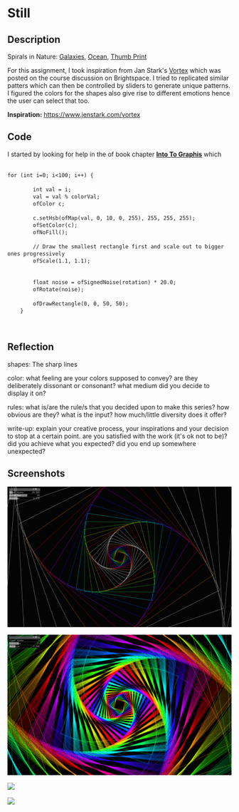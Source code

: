 # Still


## Description

Spirals in Nature: [Galaxies](https://www.google.com/url?sa=i&url=https%3A%2F%2Fpixabay.com%2Fimages%2Fsearch%2Fspiral%2520galaxy%2F&psig=AOvVaw2CjqWG3u-D5-Xn58MVfgyb&ust=1649760452165000&source=images&cd=vfe&ved=0CAcQjRxqFwoTCMCohOLqi_cCFQAAAAAdAAAAABAI), [Ocean](https://www.worldatlas.com/r/w960-q80/upload/fc/ab/9b/shutterstock-1038169048.jpg), [Thumb Print](https://thumbs.dreamstime.com/b/human-fingerprint-finger-print-biometric-scan-line-art-vector-icon-apps-websites-human-fingerprint-finger-print-162436744.jpg)

For this assignment, I took inspiration from Jan Stark's  [Vortex](https://www.jenstark.com/vortex) which was posted on the course discussion on Brightspace. I tried to replicated similar patters which can then be controlled by sliders to generate unique patterns. I figured the colors for the shapes also give rise to different emotions hence the user can select that too.

**Inspiration:** https://www.jenstark.com/vortex

## Code

I started by looking for help in the of book chapter **[Into To Graphis](http://openframeworks.kr/ofBook/chapters/intro_to_graphics.html)** which 

```

for (int i=0; i<100; i++) {
        
        int val = i;
        val = val % colorVal;
        ofColor c;
        
        c.setHsb(ofMap(val, 0, 10, 0, 255), 255, 255, 255);
        ofSetColor(c);
        ofNoFill();
        
        // Draw the smallest rectangle first and scale out to bigger ones progressively
        ofScale(1.1, 1.1);

        
        float noise = ofSignedNoise(rotation) * 20.0;
        ofRotate(noise);

        ofDrawRectangle(0, 0, 50, 50);
    }
 
 
 ```

## Reflection 

shapes: The sharp lines 

color: what feeling are your colors supposed to convey? are they deliberately dissonant or consonant? what medium did you decide to display it on?

rules: what is/are the rule/s that you decided upon to make this series? how obvious are they? what is the input? how much/little diversity does it offer?

write-up: explain your creative process, your inspirations and your decision to stop at a certain point. are you satisfied with the work (it's ok not to be)? did you achieve what you expected? did you end up somewhere unexpected?

## Screenshots

![](bin/data/s_1.png)




![](bin/data/s_2.png)



![](bin/data/s_3.png)



![](bin/data/s_4.png)

